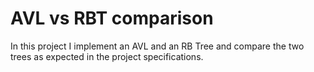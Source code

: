 # AVL vs RBT comparison

In this project I implement an AVL and an RB Tree and compare the two trees as expected in the project specifications.
